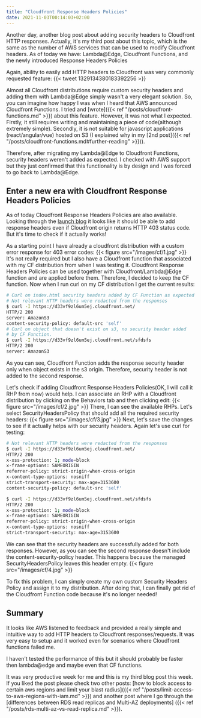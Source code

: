 ```yaml
---
title: "Cloudfront Response Headers Policies"
date: 2021-11-03T00:14:03+02:00
---
```


Another day, another blog post about adding security headers to Cloudfront HTTP responses. Actually, it's my third post about this topic, which is the same as the number of AWS services that can be used to modify Cloudfront headers. As of today we have: Lambda@Edge, Cloudfront Functions, and the newly introduced Response Headers Policies

Again, ability to easily add HTTP headers to Cloudfront was very commonly requested feature:
{{< tweet 1329134380183392256 >}}

 Almost all Cloudfront distributions require custom security headers and adding them with Lambda@Edge simply wasn't a very elegant solution. So, you can imagine how happy I was when I heard that AWS announced Cloudfront Functions. I tried and [wrote]({{< ref "/posts/cloudfront-functions.md" >}})  about this feature. However, it was not what I expected. Firstly, it still requires writing and  maintaining a piece of code(although extremely simple). Secondly, it is not suitable for javascript applications (react/angular/vue) hosted on S3 (I explained why in my [2nd post]({{< ref "/posts/cloudfront-functions.md#further-reading" >}})).

 Therefore, after migrating my Lambda@Edge to Cloudfront Functions, security headers weren't added as expected. I checked with AWS support but they just confirmed that this functionality is by design and I was forced to go back to Lambda@Edge.

## Enter a new era with Cloudfront Response Headers Policies

As of today Cloudfront Response Headers Policies are also available. Looking  through the [launch blog](https://aws.amazon.com/blogs/networking-and-content-delivery/amazon-cloudfront-introduces-response-headers-policies/) it looks like it should be able to add response headers even if Cloudfront origin returns HTTP 403 status code. But it's time to check if it actually works!

As a starting point I have already a cloudfront distribution with a custom error response for 403 error codes:
{{< figure src="/images/cf/1.jpg" >}}
It's not really required but I also have a Cloudfront function that  associated with my CF distribution from when I was testing it. Cloudfront Response Headers Policies can be used together with Cloudfront/Lambda@Edge function and are applied before them. Therefore, I decided to keep the CF function. Now when I run curl on my CF distribution I get the current results:
```sh
# Curl on index.html security headers added by CF Function as expected
# Not relevant HTTP headers were redacted from the responses
$ curl -I https://d33vf9zl6um5ej.cloudfront.net/
HTTP/2 200
server: AmazonS3
content-security-policy: default-src 'self'
# Curl on object that doesn't exist on s3, no security header added
# by CF Function.
$ curl -I https://d33vf9zl6um5ej.cloudfront.net/sfdsfs
HTTP/2 200
server: AmazonS3
```

As you can see, Cloudfront Function adds the response security header only when object exists in the s3 origin. Therefore, security header is not added to the second response.

Let's check if adding Cloudfront Response Headers Policies(OK, I will call it RHP from now) would help. I can associate an RHP with a Cloudfront distribution by clicking on the Behaviors tab and then clicking edit:
{{< figure src="/images/cf/2.jpg" >}}
There, I can see the available RHPs. Let's select SecurityHeadersPolicy that should add all the required security headers:
{{< figure src="/images/cf/3.jpg" >}}
Next, let's save the changes to see if it actually helps with our security headers. Again let's use curl for testing:

```sh
# Not relevant HTTP headers were redacted from the responses
$ curl -I https://d33vf9zl6um5ej.cloudfront.net/
HTTP/2 200
x-xss-protection: 1; mode=block
x-frame-options: SAMEORIGIN
referrer-policy: strict-origin-when-cross-origin
x-content-type-options: nosniff
strict-transport-security: max-age=3153600
content-security-policy: default-src 'self'

$ curl -I https://d33vf9zl6um5ej.cloudfront.net/sfdsfs
HTTP/2 200
x-xss-protection: 1; mode=block
x-frame-options: SAMEORIGIN
referrer-policy: strict-origin-when-cross-origin
x-content-type-options: nosniff
strict-transport-security: max-age=3153600
```

We can see that the security headers are successfully added for both responses. However, as you can see the second response doesn't include the content-security-policy header. This happens because the managed SecurityHeadersPolicy leaves this header empty.
{{< figure src="/images/cf/4.jpg" >}}

To fix this problem, I can simply create my own custom Security Headers Policy and assign it to my distribution. After doing that, I can finally get rid of the Cloudfront Function code because it's no longer needed!

## Summary

It looks like AWS listened to feedback and provided a really simple and intuitive way to add HTTP headers to Cloudfront responses/requests. It was very easy to setup and it worked even for scenarios where Cloudfront functions failed me.

I haven't tested the performance of this but it should probably be faster then lambda@edge and maybe even that CF functions.

It was very productive week for me and this is my third blog post this week. If you liked the post please check two other posts: [how to block access to certain aws regions and limit your blast radius]({{< ref "/posts/limit-access-to-aws-regions-with-iam.md" >}})  and another post where I go through the [differences between RDS read replicas and Multi-AZ deployments] ({{< ref "/posts/rds-multi-az-vs-read-replica.md" >}}).
